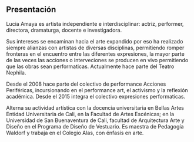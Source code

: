 
## Presentación

Lucia Amaya es artista independiente e interdisciplinar: actriz, performer, directora, dramaturga, docente e investigadora.

Sus intereses se encaminan hacia el arte expandido por eso ha realizado siempre alianzas con artistas de diversas disciplinas, permitiendo romper fronteras en el encuentro entre las diferentes expresiones, la mayor parte de las veces las acciones o interveciones se producen en vivo permitiendo que las obras sean performaticas.  Actualmente hace parte del Teatro Nephila.

Desde el 2008 hace parte del colectivo de performance Acciones Periféricas, incursionando en el performance art, el activismo y la reflexión académica. Desde el 2015 integra el colectivo expresiones performaticas.

Alterna su actividad artística con la docencia universitaria en Bellas Artes Entidad Universitaria de Cali, en la Facultad de Artes Escénicas; en la Universidad de San Buenaventura de Cali, facultad de Arquitectura Arte y Diseño en el Programa de Diseño de Vestuario. Es maestra de Pedagogía Waldorf y trabaja en el Colegio Alas, con énfasis en arte.
